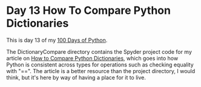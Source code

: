 # Day 13 How To Compare Python Dictionaries

This is day 13 of my [100 Days of Python](https://codesolid.com/zen-of-100-days-of-python/).

The DictionaryCompare directory contains the Spyder project code for my article on [How to Compare Python Dictionaries](https://codesolid.com/how-to-compare-python-dictionaries/), which goes into how Python is consistent across types for operations such as checking equality with "==".  The article is a better resource than the project directory, I would think, but it's here by way of having a place for it to live.